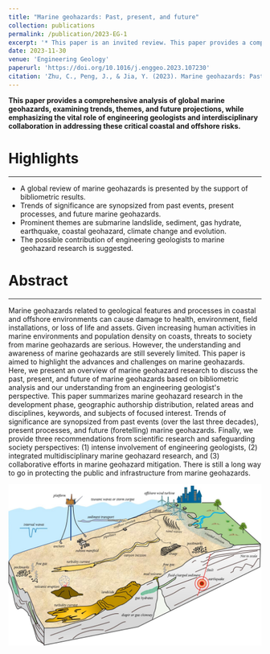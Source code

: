 ```yaml
---
title: "Marine geohazards: Past, present, and future"
collection: publications
permalink: /publication/2023-EG-1
excerpt: '* This paper is an invited review. This paper provides a comprehensive analysis of global marine geohazards, examining trends, themes, and future projections, while emphasizing the vital role of engineering geologists and interdisciplinary collaboration in addressing these critical coastal and offshore risks. ![](/images/2023-EG.jpg) '     
date: 2023-11-30
venue: 'Engineering Geology'
paperurl: 'https://doi.org/10.1016/j.enggeo.2023.107230'
citation: 'Zhu, C., Peng, J., & Jia, Y. (2023). Marine geohazards: Past, present, and future. Engineering Geology, 323, 107230.'
---
```


**This paper provides a comprehensive analysis of global marine geohazards, examining trends, themes, and future projections, while emphasizing the vital role of engineering geologists and interdisciplinary collaboration in addressing these critical coastal and offshore risks.**

Highlights
======
------
* A global review of marine geohazards is presented by the support of bibliometric results.
* Trends of significance are synopsized from past events, present processes, and future marine geohazards.
* Prominent themes are submarine landslide, sediment, gas hydrate, earthquake, coastal geohazard, climate change and evolution.
* The possible contribution of engineering geologists to marine geohazard research is suggested.

Abstract
======
------
Marine geohazards related to geological features and processes in coastal and offshore environments can cause damage to health, environment, field installations, or loss of life and assets. Given increasing human activities in marine environments and population density on coasts, threats to society from marine geohazards are serious. However, the understanding and awareness of marine geohazards are still severely limited. This paper is aimed to highlight the advances and challenges on marine geohazards. Here, we present an overview of marine geohazard research to discuss the past, present, and future of marine geohazards based on bibliometric analysis and our understanding from an engineering geologist's perspective. This paper summarizes marine geohazard research in the development phase, geographic authorship distribution, related areas and disciplines, keywords, and subjects of focused interest. Trends of significance are synopsized from past events (over the last three decades), present processes, and future (foretelling) marine geohazards. Finally, we provide three recommendations from scientific research and safeguarding society perspectives: (1) intense involvement of engineering geologists, (2) integrated multidisciplinary marine geohazard research, and (3) collaborative efforts in marine geohazard mitigation. There is still a long way to go in protecting the public and infrastructure from marine geohazards.

![](/images/2023-EG.jpg)
